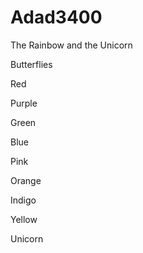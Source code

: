 # Adad3400
The Rainbow and the Unicorn

Butterflies

Red

Purple

Green

Blue

Pink

Orange

Indigo

Yellow

Unicorn
